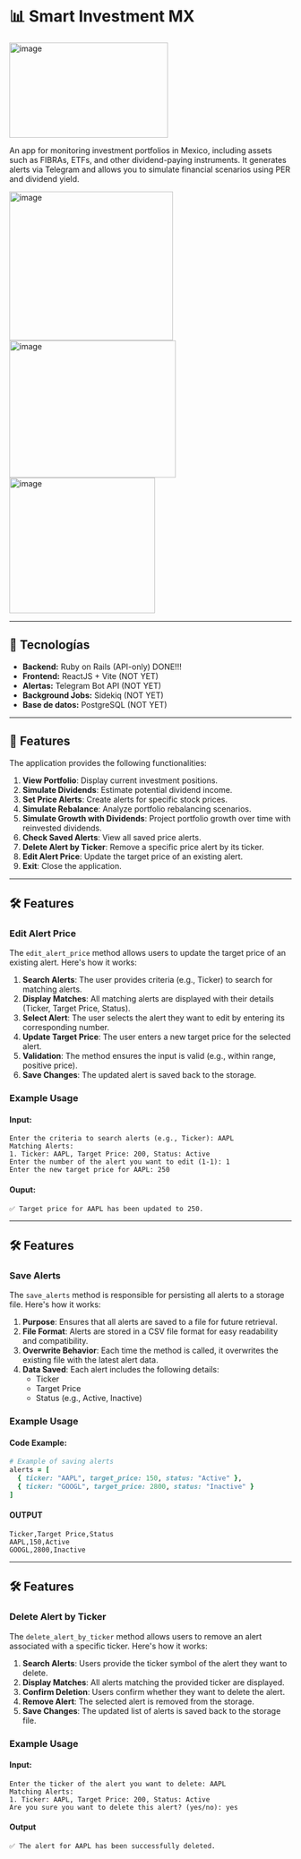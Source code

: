 # 📊 Smart Investment MX
<img width="283" height="170" alt="image" src="https://github.com/user-attachments/assets/0f1c2762-a941-496f-b0ff-6f69a088226c" />

An app for monitoring investment portfolios in Mexico, including assets such as FIBRAs, ETFs, and other dividend-paying instruments. It generates alerts via Telegram and allows you to simulate financial scenarios using PER and dividend yield.

<img width="292" height="266" alt="image" src="https://github.com/user-attachments/assets/9eeb1dfb-518a-4c56-80aa-3455f4f4589b" />

<img width="297" height="245" alt="image" src="https://github.com/user-attachments/assets/f555010a-99c8-4271-b6a6-71d55f902026" />

<img width="260" height="242" alt="image" src="https://github.com/user-attachments/assets/8a070579-8578-4c45-bb3b-d691a4e79c29" />


---

## 🧱 Tecnologías

- **Backend:** Ruby on Rails (API-only) DONE!!!
- **Frontend:** ReactJS + Vite (NOT YET)
- **Alertas:** Telegram Bot API (NOT YET)
- **Background Jobs:** Sidekiq (NOT YET)
- **Base de datos:** PostgreSQL (NOT YET)

---

## 🌟 Features

The application provides the following functionalities:

1. **View Portfolio**: Display current investment positions.
2. **Simulate Dividends**: Estimate potential dividend income.
3. **Set Price Alerts**: Create alerts for specific stock prices.
4. **Simulate Rebalance**: Analyze portfolio rebalancing scenarios.
5. **Simulate Growth with Dividends**: Project portfolio growth over time with reinvested dividends.
6. **Check Saved Alerts**: View all saved price alerts.
7. **Delete Alert by Ticker**: Remove a specific price alert by its ticker.
8. **Edit Alert Price**: Update the target price of an existing alert.
9. **Exit**: Close the application.

---

## 🛠 Features

### Edit Alert Price

The `edit_alert_price` method allows users to update the target price of an existing alert. Here's how it works:

1. **Search Alerts**: The user provides criteria (e.g., Ticker) to search for matching alerts.
2. **Display Matches**: All matching alerts are displayed with their details (Ticker, Target Price, Status).
3. **Select Alert**: The user selects the alert they want to edit by entering its corresponding number.
4. **Update Target Price**: The user enters a new target price for the selected alert.
5. **Validation**: The method ensures the input is valid (e.g., within range, positive price).
6. **Save Changes**: The updated alert is saved back to the storage.

### Example Usage

#### Input:
```plaintext
Enter the criteria to search alerts (e.g., Ticker): AAPL
Matching Alerts:
1. Ticker: AAPL, Target Price: 200, Status: Active
Enter the number of the alert you want to edit (1-1): 1
Enter the new target price for AAPL: 250
```

#### Ouput:
```plaintext
✅ Target price for AAPL has been updated to 250.
```

---

## 🛠 Features

### Save Alerts

The `save_alerts` method is responsible for persisting all alerts to a storage file. Here's how it works:

1. **Purpose**: Ensures that all alerts are saved to a file for future retrieval.
2. **File Format**: Alerts are stored in a CSV file format for easy readability and compatibility.
3. **Overwrite Behavior**: Each time the method is called, it overwrites the existing file with the latest alert data.
4. **Data Saved**: Each alert includes the following details:
   - Ticker
   - Target Price
   - Status (e.g., Active, Inactive)

### Example Usage

#### Code Example:
```ruby
# Example of saving alerts
alerts = [
  { ticker: "AAPL", target_price: 150, status: "Active" },
  { ticker: "GOOGL", target_price: 2800, status: "Inactive" }
]
```

#### OUTPUT
```plaintext
Ticker,Target Price,Status
AAPL,150,Active
GOOGL,2800,Inactive
```


---

## 🛠 Features

### Delete Alert by Ticker

The `delete_alert_by_ticker` method allows users to remove an alert associated with a specific ticker. Here's how it works:

1. **Search Alerts**: Users provide the ticker symbol of the alert they want to delete.
2. **Display Matches**: All alerts matching the provided ticker are displayed.
3. **Confirm Deletion**: Users confirm whether they want to delete the alert.
4. **Remove Alert**: The selected alert is removed from the storage.
5. **Save Changes**: The updated list of alerts is saved back to the storage file.

### Example Usage

#### Input:
```plaintext
Enter the ticker of the alert you want to delete: AAPL
Matching Alerts:
1. Ticker: AAPL, Target Price: 200, Status: Active
Are you sure you want to delete this alert? (yes/no): yes
```

#### Output
```plaintext
✅ The alert for AAPL has been successfully deleted.
```
